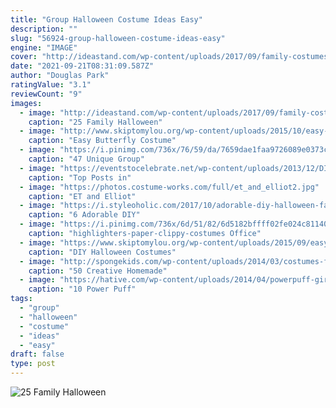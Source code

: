 ```yaml
---
title: "Group Halloween Costume Ideas Easy"
description: ""
slug: "56924-group-halloween-costume-ideas-easy"
engine: "IMAGE"
cover: "http://ideastand.com/wp-content/uploads/2017/09/family-costumes/11-family-halloween-costume-diy-ideas.jpg"
date: "2021-09-21T08:31:09.587Z"
author: "Douglas Park"
ratingValue: "3.1"
reviewCount: "9"
images:
  - image: "http://ideastand.com/wp-content/uploads/2017/09/family-costumes/11-family-halloween-costume-diy-ideas.jpg"
    caption: "25 Family Halloween"
  - image: "http://www.skiptomylou.org/wp-content/uploads/2015/10/easy-butterfly-costume.jpg"
    caption: "Easy Butterfly Costume"
  - image: "https://i.pinimg.com/736x/76/59/da/7659dae1faa9726089e0373c0ec45b2b.jpg"
    caption: "47 Unique Group"
  - image: "https://eventstocelebrate.net/wp-content/uploads/2013/12/DIY-Halloween-Costumes.jpg"
    caption: "Top Posts in"
  - image: "https://photos.costume-works.com/full/et_and_elliot2.jpg"
    caption: "ET and Elliot"
  - image: "https://i.styleoholic.com/2017/10/adorable-diy-halloween-family-costumes.jpg"
    caption: "6 Adorable DIY"
  - image: "https://i.pinimg.com/736x/6d/51/82/6d5182bffff02fe024c81140169e12ef--group-halloween-costumes-group-costumes.jpg"
    caption: "highlighters-paper-clippy-costumes Office"
  - image: "https://www.skiptomylou.org/wp-content/uploads/2015/09/easy-butterfly-costume.jpg"
    caption: "DIY Halloween Costumes"
  - image: "http://spongekids.com/wp-content/uploads/2014/03/costumes-for-kids/51-easy-pink-poodle-skirt.jpg"
    caption: "50 Creative Homemade"
  - image: "https://hative.com/wp-content/uploads/2014/04/powerpuff-girls-costumes/7-paper-mache-homemade-costumes.jpg"
    caption: "10 Power Puff"
tags:
  - "group"
  - "halloween"
  - "costume"
  - "ideas"
  - "easy"
draft: false
type: post
---
```



![25 Family Halloween](http://ideastand.com/wp-content/uploads/2017/09/family-costumes/11-family-halloween-costume-diy-ideas.jpg "25 Family Halloween")


<!--inArticleAds-->

<!--galleryOne-->


<!--inArticleAds-->

<!--galleryTwo-->


<!--galleryThree-->

